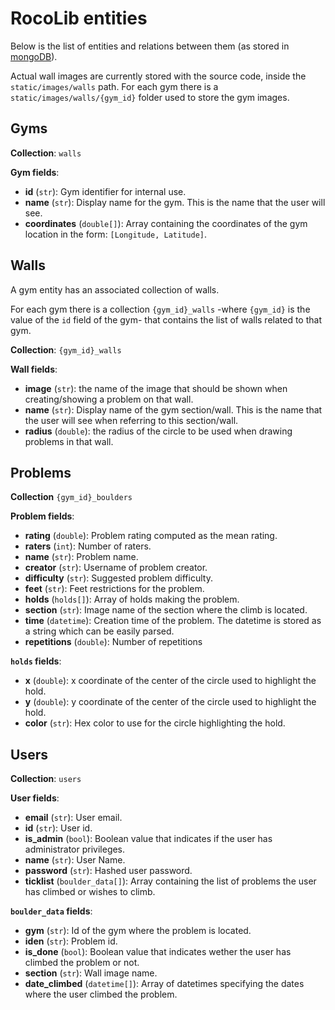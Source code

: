 # RocoLib entities

Below is the list of entities and relations between them (as stored in [mongoDB](https://www.mongodb.com/)). 

Actual wall images are currently stored with the source code, inside the `static/images/walls` path. For each gym there is a `static/images/walls/{gym_id}` folder used to store the gym images.


## Gyms

**Collection**: `walls` 

**Gym fields**:

* **id** (`str`): Gym identifier for internal use. 
* **name** (`str`): Display name for the gym. This is the name that the user will see.
* **coordinates** (`double[]`): Array containing the coordinates of the gym location in the form: `[Longitude, Latitude]`.

## Walls

A gym entity has an associated collection of walls. 

For each gym there is a collection `{gym_id}_walls` -where `{gym_id}` is the value of the `id` field of the gym- that contains the list of walls related to that gym. 

**Collection**: `{gym_id}_walls` 

**Wall fields**:

* **image** (`str`): the name of the image that should be shown when creating/showing a problem on that wall. 
* **name** (`str`): Display name of the gym section/wall. This is the name that the user will see when referring to this section/wall. 
* **radius** (`double`): the radius of the circle to be used when drawing problems in that wall.

## Problems

**Collection** `{gym_id}_boulders`

**Problem fields**:
* **rating** (`double`): Problem rating computed as the mean rating.
* **raters** (`int`): Number of raters.
* **name** (`str`): Problem name.
* **creator** (`str`): Username of problem creator.
* **difficulty** (`str`): Suggested problem difficulty.
* **feet** (`str`): Feet restrictions for the problem.
* **holds** (`holds[]`): Array of holds making the problem.
* **section** (`str`): Image name of the section where the climb is located.
* **time** (`datetime`): Creation time of the problem. The datetime is stored as a string which can be easily parsed.
* **repetitions** (`double`): Number of repetitions

**`holds` fields**:
* **x** (`double`): x coordinate of the center of the circle used to highlight the hold.
* **y** (`double`): y coordinate of the center of the circle used to highlight the hold.
* **color** (`str`): Hex color to use for the circle highlighting the hold.

## Users

**Collection**: `users`

**User fields**:
* **email** (`str`): User email.
* **id** (`str`): User id.
* **is_admin** (`bool`): Boolean value that indicates if the user has administrator privileges.
* **name** (`str`): User Name.
* **password** (`str`): Hashed user password.
* **ticklist** (`boulder_data[]`): Array containing the list of problems the user has climbed or wishes to climb.

**`boulder_data` fields**:
* **gym** (`str`): Id of the gym where the problem is located.
* **iden** (`str`): Problem id.
* **is_done** (`bool`): Boolean value that indicates wether the user has climbed the problem or not.
* **section** (`str`): Wall image name.
* **date_climbed** (`datetime[]`): Array of datetimes specifying the dates where the user climbed the problem.
